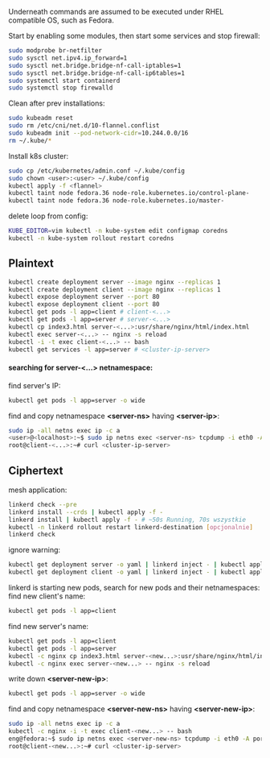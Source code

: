 Underneath commands are assumed to be executed under RHEL compatible OS, such as Fedora.

Start by enabling some modules, then start some services and stop firewall:

```bash
sudo modprobe br-netfilter
sudo sysctl net.ipv4.ip_forward=1
sudo sysctl net.bridge.bridge-nf-call-iptables=1
sudo sysctl net.bridge.bridge-nf-call-ip6tables=1
sudo systemctl start containerd
sudo systemctl stop firewalld
```

Clean after prev installations:

```bash
sudo kubeadm reset
sudo rm /etc/cni/net.d/10-flannel.conflist
sudo kubeadm init --pod-network-cidr=10.244.0.0/16
rm ~/.kube/*
```

Install k8s cluster:

```bash
sudo cp /etc/kubernetes/admin.conf ~/.kube/config
sudo chown <user>:<user> ~/.kube/config
kubectl apply -f <flannel>
kubectl taint node fedora.36 node-role.kubernetes.io/control-plane-
kubectl taint node fedora.36 node-role.kubernetes.io/master-
```

delete loop from config:

```bash
KUBE_EDITOR=vim kubectl -n kube-system edit configmap coredns
kubectl -n kube-system rollout restart coredns
```

## Plaintext

```bash
kubectl create deployment server --image nginx --replicas 1
kubectl create deployment client --image nginx --replicas 1
kubectl expose deployment server --port 80
kubectl expose deployment client --port 80
kubectl get pods -l app=client # client-<...>
kubectl get pods -l app=server # server-<...>
kubectl cp index3.html server-<...>:usr/share/nginx/html/index.html
kubectl exec server-<...> -- nginx -s reload
kubectl -i -t exec client-<...> -- bash
kubectl get services -l app=server # <cluster-ip-server>
```

#### searching for server-<...> netnamespace:

find server's IP:

```bash
kubectl get pods -l app=server -o wide
```

find and copy netnamespace **\<server-ns>** having **\<server-ip>**:

```bash
sudo ip -all netns exec ip -c a
<user>@<localhost>:~$ sudo ip netns exec <server-ns> tcpdump -i eth0 -A port http
root@client-<...>:~# curl <cluster-ip-server>
```

## Ciphertext

mesh application:

```bash
linkerd check --pre
linkerd install --crds | kubectl apply -f -
linkerd install | kubectl apply -f - # ~50s Running, 70s wszystkie
kubectl -n linkerd rollout restart linkerd-destination [opcjonalnie]
linkerd check
```

ignore warning:

```bash
kubectl get deployment server -o yaml | linkerd inject - | kubectl apply -f -
kubectl get deployment client -o yaml | linkerd inject - | kubectl apply -f -
```

linkerd is starting new pods, search for new pods and their netnamespaces: find new client's name:

```bash
kubectl get pods -l app=client
```

find new server's name:

```bash
kubectl get pods -l app=client
kubectl get pods -l app=server
kubectl -c nginx cp index3.html server-<new...>:usr/share/nginx/html/index.html
kubectl -c nginx exec server-<new...> -- nginx -s reload
```

write down **\<server-new-ip>**:

```bash
kubectl get pods -l app=server -o wide
```

find and copy netnamespace **\<server-new-ns>** having **\<server-new-ip>**:

```bash
sudo ip -all netns exec ip -c a
kubectl -c nginx -i -t exec client-<new...> -- bash
eng@fedora:~$ sudo ip netns exec <server-new-ns> tcpdump -i eth0 -A port http
root@client-<new...>:~# curl <cluster-ip-server>
```
